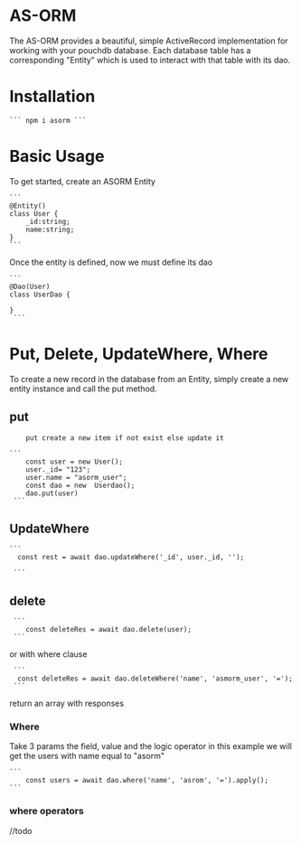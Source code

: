 # AS-ORM
The AS-ORM  provides a beautiful, simple ActiveRecord implementation for working with your pouchdb database.
 Each database table has a corresponding "Entity" which is used to interact with that table with its dao.
 

 # Installation

    ``` npm i asorm ```
    
    
 # Basic Usage

 To get started, create an ASORM Entity
 
    ```
    @Entity()
    class User {
        _id:string;
        name:string;
    }
    ```
   Once the entity is defined, now we must define its dao
   
    ```
    @Dao(User)
    class UserDao {
    
    }
     ```
   #  Put, Delete, UpdateWhere, Where
   To create a new record in the database from an Entity, simply create a new entity instance and call the put method.
  
   ## put
    
        put create a new item if not exist else update it
    
    ```
        const user = new User();
        user._id= "123";
        user.name = "asorm_user";
        const dao = new  Userdao();
        dao.put(user)
     ```
   ## UpdateWhere
   
    ```
      const rest = await dao.updateWhere('_id', user._id, '');

     ```
   ## delete
        
     ```
        const deleteRes = await dao.delete(user);
     ```
 or with where clause 
      
     ```
      const deleteRes = await dao.deleteWhere('name', 'asmorm_user', '=');
     ```
  return an array with responses
  
### Where 
Take 3 params the field, value and the logic operator in this example we will get the users with name equal to "asorm"
    
    ```
        const users = await dao.where('name', 'asrom', '=').apply();
    ```
### where operators
//todo
